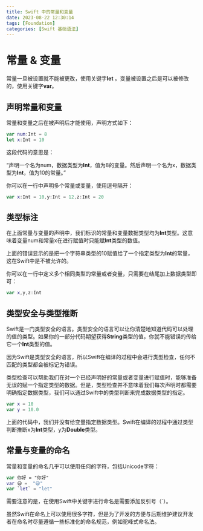 ```yaml
---
title: Swift 中的常量和变量
date: 2023-08-22 12:30:14
tags: [Foundation]
categories: [Swift 基础语法]
---
```


# 常量 & 变量

常量一旦被设置就不能被更改，使用关键字**let** 。变量被设置之后是可以被修改的，使用关键字**var**。


## 声明常量和变量

常量和变量之后在被声明后才能使用，声明方式如下：

```Swift
var num:Int = 8
let x:Int = 10
```

这段代码的意思是：

“声明一个名为num，数据类型为**Int**，值为8的变量。然后声明一个名为x，数据类型为**Int**，值为10的常量。”

你可以在一行中声明多个常量或变量，使用逗号隔开：

```Swift
var x:Int = 10,y:Int = 12,z:Int = 20
```

<!--more-->

## 类型标注

在上面常量与变量的声明中，我们标识的常量和变量数据类型均为**Int**类型。这意味着变量num和常量x在进行赋值时只能赋**Int**类型的数值。

上面的错误显示的是把一个字符串类型的10赋值给了一个指定类型为**Int**的常量，这在Swift中是不被允许的。

你可以在一行中定义多个相同类型的常量或者变量，只需要在结尾加上数据类型即可：

```Swift
var x,y,z:Int
```

## 类型安全与类型推断

Swift是一门类型安全的语言。类型安全的语言可以让你清楚地知道代码可以处理的值的类型。如果你的一部分代码期望获得**String**类型的值，你就不能错误的传给它一个**Int**类型的值。

因为Swift是类型安全的语言，所以Swift在编译的过程中会进行类型检查，任何不匹配的类型都会被标记为错误。

类型检查可以帮助我们在对一个已经声明好的常量或者变量进行赋值时，能够准备无误的赋一个指定类型的数据。但是，类型检查并不意味着我们每次声明时都需要明确指定数据类型，我们可以通过Swift中的类型判断来完成数据类型的指定。

```Swift
var x = 10
var y = 10.0
```

上面的代码中，我们并没有给变量指定数据类型。Swift在编译的过程中通过类型判断推断x为**Int**类型，y为**Double**类型。

## 常量与变量的命名

常量和变量的命名几乎可以使用任何的字符，包括Unicode字符：

```Swift
var 你好 = "你好"
var 😃 =  "😃"
var `let` = "let"
```

需要注意的是，在使用Swift中关键字进行命名是需要添加反引号（`）。

虽然Swift在命名上可以使用很多字符，但是为了开发的方便与后期维护建议开发者在命名时尽量遵循一些标准化的命名规范，例如驼峰式命名法。
